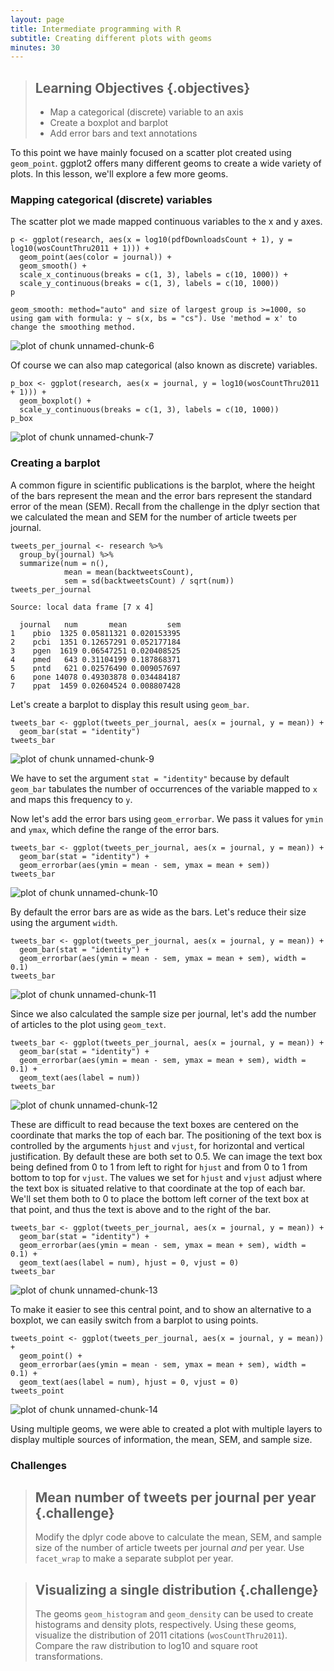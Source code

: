 ```yaml
---
layout: page
title: Intermediate programming with R
subtitle: Creating different plots with geoms
minutes: 30
---
```




> ## Learning Objectives {.objectives}
>
> * Map a categorical (discrete) variable to an axis
> * Create a boxplot and barplot
> * Add error bars and text annotations

To this point we have mainly focused on a scatter plot created using `geom_point`.
ggplot2 offers many different geoms to create a wide variety of plots.
In this lesson, we'll explore a few more geoms.









### Mapping categorical (discrete) variables

The scatter plot we made mapped continuous variables to the x and y axes.


~~~{.r}
p <- ggplot(research, aes(x = log10(pdfDownloadsCount + 1), y = log10(wosCountThru2011 + 1))) +
  geom_point(aes(color = journal)) +
  geom_smooth() +
  scale_x_continuous(breaks = c(1, 3), labels = c(10, 1000)) +
  scale_y_continuous(breaks = c(1, 3), labels = c(10, 1000))
p
~~~



~~~{.output}
geom_smooth: method="auto" and size of largest group is >=1000, so using gam with formula: y ~ s(x, bs = "cs"). Use 'method = x' to change the smoothing method.

~~~

<img src="fig/18-ggplot2-geoms-unnamed-chunk-6-1.png" title="plot of chunk unnamed-chunk-6" alt="plot of chunk unnamed-chunk-6" style="display: block; margin: auto;" />

Of course we can also map categorical (also known as discrete) variables.


~~~{.r}
p_box <- ggplot(research, aes(x = journal, y = log10(wosCountThru2011 + 1))) +
  geom_boxplot() +
  scale_y_continuous(breaks = c(1, 3), labels = c(10, 1000))
p_box
~~~

<img src="fig/18-ggplot2-geoms-unnamed-chunk-7-1.png" title="plot of chunk unnamed-chunk-7" alt="plot of chunk unnamed-chunk-7" style="display: block; margin: auto;" />

### Creating a barplot

A common figure in scientific publications is the barplot, where the height of the bars represent the mean and the error bars represent the standard error of the mean (SEM).
Recall from the challenge in the dplyr section that we calculated the mean and SEM for the number of article tweets per journal.


~~~{.r}
tweets_per_journal <- research %>%
  group_by(journal) %>%
  summarize(num = n(),
            mean = mean(backtweetsCount),
            sem = sd(backtweetsCount) / sqrt(num))
tweets_per_journal
~~~



~~~{.output}
Source: local data frame [7 x 4]

  journal   num       mean         sem
1    pbio  1325 0.05811321 0.020153395
2    pcbi  1351 0.12657291 0.052177184
3    pgen  1619 0.06547251 0.020408525
4    pmed   643 0.31104199 0.187868371
5    pntd   621 0.02576490 0.009057697
6    pone 14078 0.49303878 0.034484187
7    ppat  1459 0.02604524 0.008807428

~~~

Let's create a barplot to display this result using `geom_bar`.


~~~{.r}
tweets_bar <- ggplot(tweets_per_journal, aes(x = journal, y = mean)) +
  geom_bar(stat = "identity")
tweets_bar
~~~

<img src="fig/18-ggplot2-geoms-unnamed-chunk-9-1.png" title="plot of chunk unnamed-chunk-9" alt="plot of chunk unnamed-chunk-9" style="display: block; margin: auto;" />

We have to set the argument `stat = "identity"` because by default `geom_bar` tabulates the number of occurrences of the variable mapped to `x` and maps this frequency to `y`.

Now let's add the error bars using `geom_errorbar`.
We pass it values for `ymin` and `ymax`, which define the range of the error bars.


~~~{.r}
tweets_bar <- ggplot(tweets_per_journal, aes(x = journal, y = mean)) +
  geom_bar(stat = "identity") +
  geom_errorbar(aes(ymin = mean - sem, ymax = mean + sem))
tweets_bar
~~~

<img src="fig/18-ggplot2-geoms-unnamed-chunk-10-1.png" title="plot of chunk unnamed-chunk-10" alt="plot of chunk unnamed-chunk-10" style="display: block; margin: auto;" />

By default the error bars are as wide as the bars.
Let's reduce their size using the argument `width`.


~~~{.r}
tweets_bar <- ggplot(tweets_per_journal, aes(x = journal, y = mean)) +
  geom_bar(stat = "identity") +
  geom_errorbar(aes(ymin = mean - sem, ymax = mean + sem), width = 0.1)
tweets_bar
~~~

<img src="fig/18-ggplot2-geoms-unnamed-chunk-11-1.png" title="plot of chunk unnamed-chunk-11" alt="plot of chunk unnamed-chunk-11" style="display: block; margin: auto;" />

Since we also calculated the sample size per journal, let's add the number of articles to the plot using `geom_text`.


~~~{.r}
tweets_bar <- ggplot(tweets_per_journal, aes(x = journal, y = mean)) +
  geom_bar(stat = "identity") +
  geom_errorbar(aes(ymin = mean - sem, ymax = mean + sem), width = 0.1) +
  geom_text(aes(label = num))
tweets_bar
~~~

<img src="fig/18-ggplot2-geoms-unnamed-chunk-12-1.png" title="plot of chunk unnamed-chunk-12" alt="plot of chunk unnamed-chunk-12" style="display: block; margin: auto;" />

These are difficult to read because the text boxes are centered on the coordinate that marks the top of each bar.
The positioning of the text box is controlled by the arguments `hjust` and `vjust`, for horizontal and vertical justification.
By default these are both set to 0.5.
We can image the text box being defined from 0 to 1 from left to right for `hjust` and from 0 to 1 from bottom to top for `vjust`.
The values we set for `hjust` and `vjust` adjust where the text box is situated relative to that coordinate at the top of each bar.
We'll set them both to 0 to place the bottom left corner of the text box at that point, and thus the text is above and to the right of the bar.


~~~{.r}
tweets_bar <- ggplot(tweets_per_journal, aes(x = journal, y = mean)) +
  geom_bar(stat = "identity") +
  geom_errorbar(aes(ymin = mean - sem, ymax = mean + sem), width = 0.1) +
  geom_text(aes(label = num), hjust = 0, vjust = 0)
tweets_bar
~~~

<img src="fig/18-ggplot2-geoms-unnamed-chunk-13-1.png" title="plot of chunk unnamed-chunk-13" alt="plot of chunk unnamed-chunk-13" style="display: block; margin: auto;" />

To make it easier to see this central point, and to show an alternative to a boxplot, we can easily switch from a barplot to using points.


~~~{.r}
tweets_point <- ggplot(tweets_per_journal, aes(x = journal, y = mean)) +
  geom_point() + 
  geom_errorbar(aes(ymin = mean - sem, ymax = mean + sem), width = 0.1) +
  geom_text(aes(label = num), hjust = 0, vjust = 0)
tweets_point
~~~

<img src="fig/18-ggplot2-geoms-unnamed-chunk-14-1.png" title="plot of chunk unnamed-chunk-14" alt="plot of chunk unnamed-chunk-14" style="display: block; margin: auto;" />

Using multiple geoms, we were able to created a plot with multiple layers to display multiple sources of information, the mean, SEM, and sample size.

### Challenges

> ## Mean number of tweets per journal per year {.challenge}
>
> Modify the dplyr code above to calculate the mean, SEM, and sample size of the number of article tweets per journal _and_ per year.
> Use `facet_wrap` to make a separate subplot per year.



> ## Visualizing a single distribution {.challenge}
>
> The geoms `geom_histogram` and `geom_density` can be used to create histograms and density plots, respectively.
> Using these geoms, visualize the distribution of 2011 citations (`wosCountThru2011`).
> Compare the raw distribution to log10 and square root transformations.


